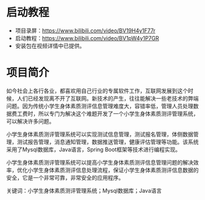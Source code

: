 # 启动教程

- 项目录屏：https://www.bilibili.com/video/BV19H4y1F77r
- 启动教程：https://www.bilibili.com/video/BV1pW4y1P7GR
- 安装包在视频详情中已提供。

# 项目简介
如今社会上各行各业，都喜欢用自己行业的专属软件工作，互联网发展到这个时候，人们已经发现离不开了互联网。新技术的产生，往往能解决一些老技术的弊端问题。因为传统小学生身体素质测评信息管理难度大，容错率低，管理人员处理数据费工费时，所以专门为解决这个难题开发了一个小学生身体素质测评管理系统，可以解决许多问题。

小学生身体素质测评管理系统可以实现测试信息管理，测试报名管理，体侧数据管理，测试报告管理，消息通知管理，数据推送管理，健康评估管理等功能。该系统采用了Mysql数据库，Java语言，Spring Boot框架等技术进行编程实现。

小学生身体素质测评管理系统可以提高小学生身体素质测评信息管理问题的解决效率，优化小学生身体素质测评信息处理流程，保证小学生身体素质测评信息数据的安全，它是一个非常可靠，非常安全的应用程序。

关键词：小学生身体素质测评管理系统；Mysql数据库；Java语言
